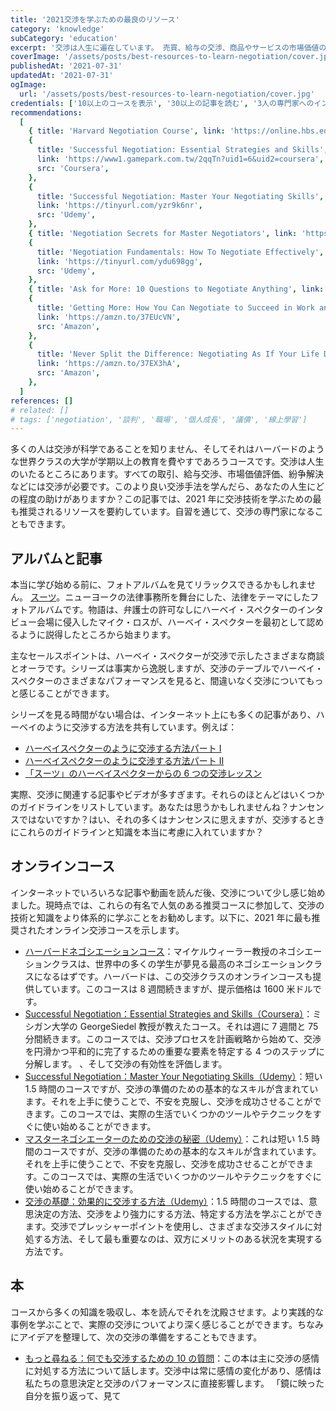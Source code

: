 ```yaml
---
title: '2021交渉を学ぶための最良のリソース'
category: 'knowledge'
subCategory: 'education'
excerpt: '交渉は人生に遍在しています。 売買、給与の交渉、商品やサービスの市場価値の評価、紛争の解決などには交渉が必要です。このより良い交渉方法を学んだら、人生をどれだけ飛躍できるでしょうか。 この記事では、2021年に交渉技術を学ぶための最も推奨されるリソースを要約しています。自習を通じて、交渉の専門家になることもできます。'
coverImage: '/assets/posts/best-resources-to-learn-negotiation/cover.jpg'
publishedAt: '2021-07-31'
updatedAt: '2021-07-31'
ogImage:
  url: '/assets/posts/best-resources-to-learn-negotiation/cover.jpg'
credentials: ['10以上のコースを表示', '30以上の記事を読む', '3人の専門家へのインタビュー', '5冊の本を読む']
recommendations:
  [
    { title: 'Harvard Negotiation Course', link: 'https://online.hbs.edu/courses/negotiation/', src: 'Harvard' },
    {
      title: 'Successful Negotiation: Essential Strategies and Skills',
      link: 'https://www1.gamepark.com.tw/2qqTn?uid1=6&uid2=coursera',
      src: 'Coursera',
    },
    {
      title: 'Successful Negotiation: Master Your Negotiating Skills',
      link: 'https://tinyurl.com/yzr9k6nr',
      src: 'Udemy',
    },
    { title: 'Negotiation Secrets for Master Negotiators', link: 'https://tinyurl.com/ygl3k6q6', src: 'Udemy' },
    {
      title: 'Negotiation Fundamentals: How To Negotiate Effectively',
      link: 'https://tinyurl.com/ydu698gg',
      src: 'Udemy',
    },
    { title: 'Ask for More: 10 Questions to Negotiate Anything', link: 'https://amzn.to/3g0SsLc', src: 'Amazon' },
    {
      title: 'Getting More: How You Can Negotiate to Succeed in Work and Life',
      link: 'https://amzn.to/37EUcVN',
      src: 'Amazon',
    },
    {
      title: 'Never Split the Difference: Negotiating As If Your Life Depended On It',
      link: 'https://amzn.to/37EX3hA',
      src: 'Amazon',
    },
  ]
references: []
# related: []
# tags: ['negotiation', '談判', '職場', '個人成長', '議價', '線上學習']
---
```


多くの人は交渉が科学であることを知りません、そしてそれはハーバードのような世界クラスの大学が学期以上の教育を費やすであろうコースです。交渉は人生のいたるところにあります。すべての取引、給与交渉、市場価値評価、紛争解決などには交渉が必要です。このより良い交渉手法を学んだら、あなたの人生にどの程度の助けがありますか？この記事では、2021 年に交渉技術を学ぶための最も推奨されるリソースを要約しています。自習を通じて、交渉の専門家になることもできます。

## アルバムと記事

本当に学び始める前に、フォトアルバムを見てリラックスできるかもしれません。 [スーツ](https://www.imdb.com/title/tt1632701/)。ニューヨークの法律事務所を舞台にした、法律をテーマにしたフォトアルバムです。物語は、弁護士の許可なしにハーベイ・スペクターのインタビュー会場に侵入したマイク・ロスが、ハーベイ・スペクターを最初として認めるように説得したところから始まります。

主なセールスポイントは、ハーベイ・スペクターが交渉で示したさまざまな商談とオーラです。シリーズは事実から逸脱しますが、交渉のテーブルでハーベイ・スペクターのさまざまなパフォーマンスを見ると、間違いなく交渉についてもっと感じることができます。

シリーズを見る時間がない場合は、インターネット上にも多くの記事があり、ハーベイのように交渉する方法を共有しています。例えば：

- [ハーベイスペクターのように交渉する方法パート I](https://www.linkedin.com/pulse/20140814142934-347559225-how-to-negotiate-like-harvey-specter/)
- [ハーベイスペクターのように交渉する方法パート II](https://www.linkedin.com/pulse/20141204130253-347559225-how-to-negotiate-like-harvey-specter-part-ii/)
- [「スーツ」のハーベイスペクターからの 6 つの交渉レッスン](https://www.scotwork.com.au/negotiation-blog/2018/6-negotiation-lessons-from-harvey-spectre-of-suits/)

実際、交渉に関連する記事やビデオが多すぎます。それらのほとんどはいくつかのガイドラインをリストしています。あなたは思うかもしれませんね？ナンセンスではないですか？はい、それの多くはナンセンスに思えますが、交渉するときにこれらのガイドラインと知識を本当に考慮に入れていますか？

## オンラインコース

インターネットでいろいろな記事や動画を読んだ後、交渉について少し感じ始めました。現時点では、これらの有名で人気のある推奨コースに参加して、交渉の技術と知識をより体系的に学ぶことをお勧めします。以下に、2021 年に最も推奨されたオンライン交渉コースを示します。

- [ハーバードネゴシエーションコース](https://online.hbs.edu/courses/negotiation/)：マイケルウィーラー教授のネゴシエーションクラスは、世界中の多くの学生が夢見る最高のネゴシエーションクラスになるはずです。ハーバードは、この交渉クラスのオンラインコースも提供しています。このコースは 8 週間続きますが、提示価格は 1600 米ドルです。
- [Successful Negotiation：Essential Strategies and Skills（Coursera）](https://igamepark.biz/2qqTn?uid1=shareuhack)：ミシガン大学の GeorgeSiedel 教授が教えたコース。それは週に 7 週間と 75 分間続きます。このコースでは、交渉プロセスを計画戦略から始めて、交渉を円滑かつ平和的に完了するための重要な要素を特定する 4 つのステップに分解します。 、そして交渉の有効性を評価します。
- [Successful Negotiation：Master Your Negotiating Skills（Udemy）](https://tinyurl.com/yec4ydmx)：短い 1.5 時間のコースですが、交渉の準備のための基本的なスキルが含まれています。それを上手に使うことで、不安を克服し、交渉を成功させることができます。このコースでは、実際の生活でいくつかのツールやテクニックをすぐに使い始めることができます。
- [マスターネゴシエーターのための交渉の秘密（Udemy）](https://tinyurl.com/yeq5bpkt)：これは短い 1.5 時間のコースですが、交渉の準備のための基本的なスキルが含まれています。それを上手に使うことで、不安を克服し、交渉を成功させることができます。このコースでは、実際の生活でいくつかのツールやテクニックをすぐに使い始めることができます。
- [交渉の基礎：効果的に交渉する方法（Udemy）](https://tinyurl.com/ygvzgaat)：1.5 時間のコースでは、意思決定の方法、交渉をより強力にする方法、特定する方法を学ぶことができます。交渉でプレッシャーポイントを使用し、さまざまな交渉スタイルに対処する方法、そして最も重要なのは、双方にメリットのある状況を実現する方法です。

## 本

コースから多くの知識を吸収し、本を読んでそれを沈殿させます。より実践的な事例を学ぶことで、実際の交渉についてより深く感じることができます。ちなみにアイデアを整理して、次の交渉の準備をすることもできます。

- [もっと尋ねる：何でも交渉するための 10 の質問](https://amzn.to/3g0SsLc)：この本は主に交渉の感情に対処する方法について話します。交渉中は常に感情の変化があり、感情は私たちの意思決定と交渉のパフォーマンスに直接影響します。 「鏡に映った自分を振り返って、見て
